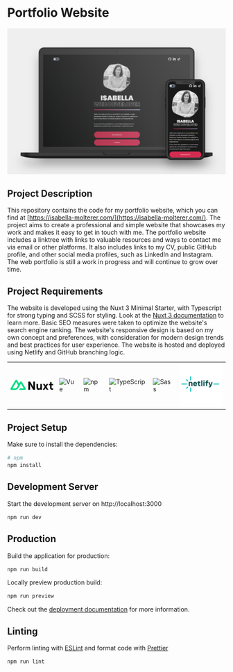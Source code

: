 # Portfolio Website

<img src='docs/screenshot.jpeg'>

## Project Description

This repository contains the code for my portfolio website, which you can find at [https://isabella-molterer.com/](https://isabella-molterer.com/).
The project aims to create a professional and simple website that showcases my work and makes it easy to get in touch with me.
The portfolio website includes a linktree with links to valuable resources and ways to contact me via email or other platforms.
It also includes links to my CV, public GitHub profile, and other social media profiles, such as LinkedIn and Instagram.
The web portfolio is still a work in progress and will continue to grow over time.

## Project Requirements

The website is developed using the Nuxt 3 Minimal Starter, with Typescript for strong typing and SCSS for styling.
Look at the [Nuxt 3 documentation](https://nuxt.com/docs/getting-started/introduction) to learn more.
Basic SEO measures were taken to optimize the website's search engine ranking. The website's responsive design is based on my own concept and preferences, with consideration for modern design trends and best practices for user experience.
The website is hosted and deployed using Netlify and GitHub branching logic.

<table>
  <tr>
    <td style="border:none;"><img width='100px' src='docs/nuxt-logo.svg' alt='Nuxt'></td>
    <td style="border:none;"><img width='100px' src='https://user-images.githubusercontent.com/25181517/117448124-a2da9800-af3e-11eb-85d2-bd1b69b65603.png' alt='Vue'></td>
    <td style="border:none;"><img width='100px' src='https://user-images.githubusercontent.com/25181517/121401671-49102800-c959-11eb-9f6f-74d49a5e1774.png' alt='npm'></td>
    <td style="border:none;"><img width='100px' src='https://user-images.githubusercontent.com/25181517/183890598-19a0ac2d-e88a-4005-a8df-1ee36782fde1.png' alt='TypeScript'></td>
    <td style="border:none;"><img width='100px' src='https://user-images.githubusercontent.com/25181517/192158956-48192682-23d5-4bfc-9dfb-6511ade346bc.png' alt='Sass'></td>
    <td style="border:none;"><img width='100px' src='docs/netlify-logo.png' alt='Netlify'></td>
  </tr>
</table>

## Project Setup

Make sure to install the dependencies:

```bash
# npm
npm install
```

## Development Server

Start the development server on http://localhost:3000

```bash
npm run dev
```

## Production

Build the application for production:

```bash
npm run build
```

Locally preview production build:

```bash
npm run preview
```

Check out the [deployment documentation](https://nuxt.com/docs/getting-started/deployment) for more information.

## Linting

Perform linting with [ESLint](https://eslint.org/) and format code with [Prettier](https://prettier.io/)

```bash
npm run lint
```

